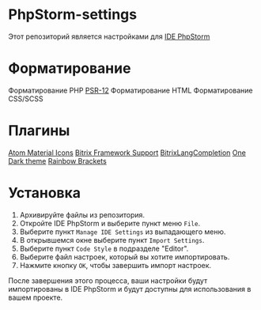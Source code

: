 # PhpStorm-settings
Этот репозиторий является настройками для <a href="https://www.jetbrains.com/phpstorm/">IDE PhpStorm</a>

# Форматирование
Форматирование PHP <a href="https://www.php-fig.org/psr/psr-12/">PSR-12</a>
Форматирование HTML
Форматирование CSS/SCSS

# Плагины
<a href="https://plugins.jetbrains.com/plugin/10044-atom-material-icons">Atom Material Icons</a>
<a href="https://plugins.jetbrains.com/plugin/7616-bitrix-framework-support">Bitrix Framework Support</a>
<a href="https://plugins.jetbrains.com/plugin/8156-bitrixlangcompletion">BitrixLangCompletion</a>
<a href="https://plugins.jetbrains.com/plugin/11938-one-dark-theme">One Dark theme</a>
<a href="https://plugins.jetbrains.com/plugin/10080-rainbow-brackets">Rainbow Brackets</a>

# Установка
1. Архивируйте файлы из репозитория.
2. Откройте IDE PhpStorm и выберите пункт меню ```File```.
3. Выберите пункт ```Manage IDE Settings``` из выпадающего меню.
4. В открывшемся окне выберите пункт ```Import Settings```.
5. Выберите пункт ```Code Style``` в подразделе "Editor".
8. Выберите файл настроек, который вы хотите импортировать.
9. Нажмите кнопку ```OK```, чтобы завершить импорт настроек.

После завершения этого процесса, ваши настройки будут импортированы в IDE PhpStorm и будут доступны для использования в вашем проекте.
